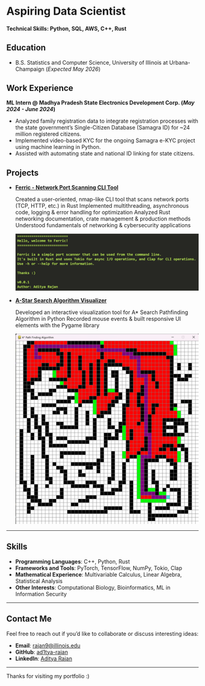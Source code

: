 # Aspiring Data Scientist

#### Technical Skills: Python, SQL, AWS, C++, Rust

## Education
- B.S. Statistics and Computer Science, University of Illinois at Urbana-Champaign (_Expected May 2026_)

## Work Experience
**ML Intern @ Madhya Pradesh State Electronics Development Corp. (_May 2024 - June 2024_)**
- Analyzed family registration data to integrate registration processes with the state government’s Single-Citizen Database (Samagra ID) for ~24 million   registered citizens.
- Implemented video-based KYC for the ongoing Samagra e-KYC project using machine learning in Python.
- Assisted with automating state and national ID linking for state citizens.

## Projects

- [**Ferric - Network Port Scanning CLI Tool**](https://github.com/ad1tya-rajan/Rust-Ferric-Port-Scanner)
  
  Created a user-oriented, nmap-like CLI tool that scans network ports (TCP, HTTP, etc.) in Rust
  Implemented multithreading, asynchronous code, logging & error handling for optimization
  Analyzed Rust networking documentation, crate management & production methods
  Understood fundamentals of networking & cybersecurity applications

  ![Ferric](images/Ferric.png)

- [**A-Star Search Algorithm Visualizer**](https://github.com/ad1tya-rajan/Rust-Ferric-Port-Scanner)
  
  Developed an interactive visualization tool for A* Search Pathfinding Algorithm in Python
  Recorded mouse events & built responsive UI elements with the Pygame library

  ![Astar](images/AStar.png)
---

## Skills

- **Programming Languages**: C++, Python, Rust
- **Frameworks and Tools**: PyTorch, TensorFlow, NumPy, Tokio, Clap
- **Mathematical Experience**: Multivariable Calculus, Linear Algebra, Statistical Analysis
- **Other Interests**: Computational Biology, Bioinformatics, ML in Information Security

---

## Contact Me

Feel free to reach out if you’d like to collaborate or discuss interesting ideas:

- **Email**: [rajan9@illinois.edu](mailto:rajan9@illinois.edu)
- **GitHub**: [ad1tya-rajan](https://github.com/ad1tya-rajan)
- **LinkedIn**: [Aditya Rajan](https://www.linkedin.com/in/aditya-rajan-b0a668336/)

---

Thanks for visiting my portfolio :)
